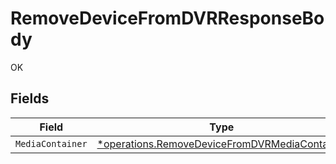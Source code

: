 # RemoveDeviceFromDVRResponseBody

OK


## Fields

| Field                                                                                                         | Type                                                                                                          | Required                                                                                                      | Description                                                                                                   |
| ------------------------------------------------------------------------------------------------------------- | ------------------------------------------------------------------------------------------------------------- | ------------------------------------------------------------------------------------------------------------- | ------------------------------------------------------------------------------------------------------------- |
| `MediaContainer`                                                                                              | [*operations.RemoveDeviceFromDVRMediaContainer](../../models/operations/removedevicefromdvrmediacontainer.md) | :heavy_minus_sign:                                                                                            | N/A                                                                                                           |